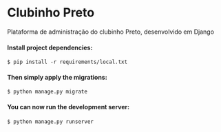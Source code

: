 # Clubinho Preto

Plataforma de administração do clubinho Preto, desenvolvido em Django

   
#### Install project dependencies:

    $ pip install -r requirements/local.txt
    
    
#### Then simply apply the migrations:

    $ python manage.py migrate
    

#### You can now run the development server:

    $ python manage.py runserver